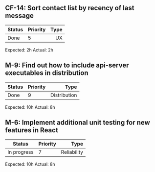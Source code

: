 ## CF-14: Sort contact list by recency of last message 
| Status      | Priority           | Type  |
| ------------- |-------------| -----:|
| Done | 5 | UX |

Expected: 2h
Actual: 2h

## M-9: Find out how to include api-server executables in distribution
| Status      | Priority           | Type  |
| ------------- |-------------| -----:|
| Done | 9 | Distribution |

Expected: 10h
Actual: 8h

## M-6: Implement additional unit testing for new features in React
| Status      | Priority           | Type  |
| ------------- |-------------| -----:|
| In progress | 7 | Reliability |


Expected: 10h
Actual: 8h